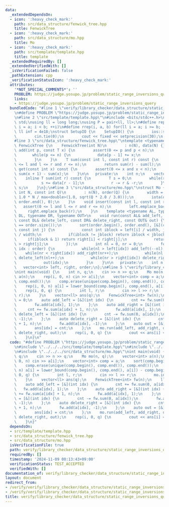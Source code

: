 ```yaml
---
data:
  _extendedDependsOn:
  - icon: ':heavy_check_mark:'
    path: src/data_structure/fenwick_tree.hpp
    title: FenwickTree
  - icon: ':heavy_check_mark:'
    path: src/data_structure/mo.hpp
    title: Mo
  - icon: ':heavy_check_mark:'
    path: src/template/template.hpp
    title: template
  _extendedRequiredBy: []
  _extendedVerifiedWith: []
  _isVerificationFailed: false
  _pathExtension: cpp
  _verificationStatusIcon: ':heavy_check_mark:'
  attributes:
    '*NOT_SPECIAL_COMMENTS*': ''
    PROBLEM: https://judge.yosupo.jp/problem/static_range_inversions_query
    links:
    - https://judge.yosupo.jp/problem/static_range_inversions_query
  bundledCode: "#line 1 \"verify/library_checker/data_structure/static_range_inversions_query.test.cpp\"\
    \n#define PROBLEM \"https://judge.yosupo.jp/problem/static_range_inversions_query\"\
    \n#line 2 \"src/template/template.hpp\"\n#include <bits/stdc++.h>\nusing namespace\
    \ std;\nusing ll = long long;\nusing P = pair<ll, ll>;\n#define rep(i, a, b) for(ll\
    \ i = a; i < b; ++i)\n#define rrep(i, a, b) for(ll i = a; i >= b; --i)\nconstexpr\
    \ ll inf = 4e18;\nstruct SetupIO {\n    SetupIO() {\n        ios::sync_with_stdio(0);\n\
    \        cin.tie(0);\n        cout << fixed << setprecision(30);\n    }\n} setup_io;\n\
    #line 3 \"src/data_structure/fenwick_tree.hpp\"\ntemplate <typename T>\nstruct\
    \ FenwickTree {\n    FenwickTree(int N)\n        : n(N), data(N) {}\n    void\
    \ add(int p, const T x) {\n        assert(0 <= p and p < n);\n        ++p;\n \
    \       while(p <= n) {\n            data[p - 1] += x;\n            p += p & -p;\n\
    \        }\n    }\n    T sum(const int l, const int r) const {\n        assert(0\
    \ <= l and l <= r and r <= n);\n        return sum(r) - sum(l);\n    }\n    T\
    \ get(const int x) const {\n        assert(0 <= x and x < n);\n        return\
    \ sum(x + 1) - sum(x);\n    }\n\n   private:\n    int n;\n    vector<T> data;\n\
    \    inline T sum(int r) const {\n        T s = 0;\n        while(r > 0) {\n \
    \           s += data[r - 1];\n            r -= r & -r;\n        }\n        return\
    \ s;\n    }\n};\n#line 3 \"src/data_structure/mo.hpp\"\nstruct Mo {\n    Mo(const\
    \ int N, const int Q)\n        : n(N), order(Q) {\n        width = max<int>(1,\
    \ 1.0 * N / max<double>(1.0, sqrt(Q * 2.0 / 3.0)));\n        iota(order.begin(),\
    \ order.end(), 0);\n    }\n    void insert(const int l, const int r) {\n     \
    \   assert(0 <= l and l <= r and r <= n);\n        left.emplace_back(l);\n   \
    \     right.emplace_back(r);\n    }\n    template <typename AL, typename AR, typename\
    \ DL, typename DR, typename OUT>\n    void run(const AL& add_left, const AR& add_right,\
    \ const DL& delete_left, const DR& delete_right, const OUT& out) {\n        assert(left.size()\
    \ == order.size());\n        sort(order.begin(), order.end(), [&](const int i,\
    \ const int j) {\n            const int iblock = left[i] / width, jblock = left[j]\
    \ / width;\n            if(iblock != jblock) return iblock < jblock;\n       \
    \     if(iblock & 1) return right[i] < right[j];\n            return right[i]\
    \ > right[j];\n        });\n        int nl = 0, nr = 0;\n        for(const int\
    \ idx : order) {\n            while(nl > left[idx]) add_left(--nl);\n        \
    \    while(nr < right[idx]) add_right(nr++);\n            while(nl < left[idx])\
    \ delete_left(nl++);\n            while(nr > right[idx]) delete_right(--nr);\n\
    \            out(idx);\n        }\n    }\n\n   private:\n    int n, width;\n \
    \   vector<int> left, right, order;\n};\n#line 5 \"verify/library_checker/data_structure/static_range_inversions_query.test.cpp\"\
    \nint main(void) {\n    int n, q;\n    cin >> n >> q;\n    Mo mo(n, q);\n    vector<int>\
    \ a(n);\n    rep(i, 0, n) cin >> a[i];\n    vector<int> comp = a;\n    sort(comp.begin(),\
    \ comp.end());\n    comp.erase(unique(comp.begin(), comp.end()), comp.end());\n\
    \    rep(i, 0, n) a[i] = lower_bound(comp.begin(), comp.end(), a[i]) - comp.begin();\n\
    \    rep(i, 0, q) {\n        int l, r;\n        cin >> l >> r;\n        mo.insert(l,\
    \ r);\n    }\n    vector<ll> ans(q);\n    FenwickTree<int> fw(n);\n    ll cnt\
    \ = 0;\n    auto add_left = [&](int idx) {\n        cnt += fw.sum(0, a[idx]);\n\
    \        fw.add(a[idx], 1);\n    };\n    auto add_right = [&](int idx) {\n   \
    \     cnt += fw.sum(a[idx] + 1, n);\n        fw.add(a[idx], 1);\n    };\n    auto\
    \ delete_left = [&](int idx) {\n        cnt -= fw.sum(0, a[idx]);\n        fw.add(a[idx],\
    \ -1);\n    };\n    auto delete_right = [&](int idx) {\n        cnt -= fw.sum(a[idx]\
    \ + 1, n);\n        fw.add(a[idx], -1);\n    };\n    auto out = [&](int idx) {\n\
    \        ans[idx] = cnt;\n    };\n    mo.run(add_left, add_right, delete_left,\
    \ delete_right, out);\n    rep(i, 0, q) {\n        cout << ans[i] << '\\n';\n\
    \    }\n}\n"
  code: "#define PROBLEM \"https://judge.yosupo.jp/problem/static_range_inversions_query\"\
    \n#include \"../../../src/template/template.hpp\"\n#include \"../../../src/data_structure/fenwick_tree.hpp\"\
    \n#include \"../../../src/data_structure/mo.hpp\"\nint main(void) {\n    int n,\
    \ q;\n    cin >> n >> q;\n    Mo mo(n, q);\n    vector<int> a(n);\n    rep(i,\
    \ 0, n) cin >> a[i];\n    vector<int> comp = a;\n    sort(comp.begin(), comp.end());\n\
    \    comp.erase(unique(comp.begin(), comp.end()), comp.end());\n    rep(i, 0,\
    \ n) a[i] = lower_bound(comp.begin(), comp.end(), a[i]) - comp.begin();\n    rep(i,\
    \ 0, q) {\n        int l, r;\n        cin >> l >> r;\n        mo.insert(l, r);\n\
    \    }\n    vector<ll> ans(q);\n    FenwickTree<int> fw(n);\n    ll cnt = 0;\n\
    \    auto add_left = [&](int idx) {\n        cnt += fw.sum(0, a[idx]);\n     \
    \   fw.add(a[idx], 1);\n    };\n    auto add_right = [&](int idx) {\n        cnt\
    \ += fw.sum(a[idx] + 1, n);\n        fw.add(a[idx], 1);\n    };\n    auto delete_left\
    \ = [&](int idx) {\n        cnt -= fw.sum(0, a[idx]);\n        fw.add(a[idx],\
    \ -1);\n    };\n    auto delete_right = [&](int idx) {\n        cnt -= fw.sum(a[idx]\
    \ + 1, n);\n        fw.add(a[idx], -1);\n    };\n    auto out = [&](int idx) {\n\
    \        ans[idx] = cnt;\n    };\n    mo.run(add_left, add_right, delete_left,\
    \ delete_right, out);\n    rep(i, 0, q) {\n        cout << ans[i] << '\\n';\n\
    \    }\n}"
  dependsOn:
  - src/template/template.hpp
  - src/data_structure/fenwick_tree.hpp
  - src/data_structure/mo.hpp
  isVerificationFile: true
  path: verify/library_checker/data_structure/static_range_inversions_query.test.cpp
  requiredBy: []
  timestamp: '2024-11-09 00:13:43+09:00'
  verificationStatus: TEST_ACCEPTED
  verifiedWith: []
documentation_of: verify/library_checker/data_structure/static_range_inversions_query.test.cpp
layout: document
redirect_from:
- /verify/verify/library_checker/data_structure/static_range_inversions_query.test.cpp
- /verify/verify/library_checker/data_structure/static_range_inversions_query.test.cpp.html
title: verify/library_checker/data_structure/static_range_inversions_query.test.cpp
---
```

